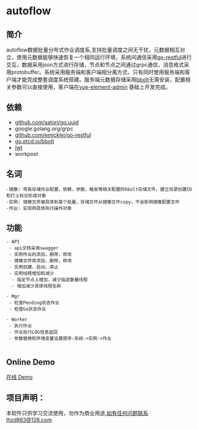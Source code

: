 # autoflow

## 简介

autoflow数据批量分布式作业调度系,支持批量调度之间无干扰，元数据相互对立，使用元数据能够快速恢复一个相同运行环境，系统间通信采用[go-restful](https://github.com/emicklei/go-restful)进行交互，数据采用json方式进行存储，节点和节点之间通过grpc通信，消息格式采用protobuffer。系统采用服务端和客户端相分离方式，只有同时使用服务端和客户端才能完成整套调度系统搭建。服务端元数据存储采用[bbolt](https://github.com/etcd-io/bbolt)无需安装，配置相关参数可以直接使用，客户端在[vue-element-admin](https://github.com/PanJiaChen/vue-element-admin) 基础上开发完成。

## 依赖

- [github.com/satori/go.uuid](https://github.com/satori/Go.uuid)
- google.golang.org/grpc
- [github.com/emicklei/go-restful](https://github.com/emicklei/go-restful)
- [go.etcd.io/bbolt](https://github.com/etcd-io/bbolt)
- [jwt](https://github.com/robbert229/jwt)
- workpool


## 名词
```
-镜像: 带有存储作业配置，依赖，参数，触发等相关配置的bbolt存储文件，建立目录创建ID和打上标记形成对象
-实例: 镜像文件被具体到某个批量，存储文件从镜像文件copy，不会影响镜像配置文件
-作业: 实现例具体执行操作对象

```
## 功能
```
- API
 - api文档采用swagger
 - 实例作业的添加，删除，修改
 - 镜像文件库添加，删除，修改
 - 实例创建，启动，停止
 - 实例线程增加和减少
  - 指定节点上增加，减少指定数量线程
  - 增加减少具体线程名称
 
- Mgr
 - 检查Pending状态作业
 - 检查Go状态作业
 
- Worker
 - 执行作业
 - 作业执行LOG信息返回
 - 参数替换和环境变量设置顺序:系统->实例->作业
 
```

## Online Demo

[在线 Demo](https://122.51.161.53:12300)

## 项目声明：
本软件只供学习交流使用，勿作为商业用途,如有任何问题联系lhzd863@126.com
